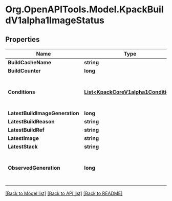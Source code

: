 
# Org.OpenAPITools.Model.KpackBuildV1alpha1ImageStatus

## Properties

Name | Type | Description | Notes
------------ | ------------- | ------------- | -------------
**BuildCacheName** | **string** |  | [optional] 
**BuildCounter** | **long** |  | [optional] 
**Conditions** | [**List&lt;KpackCoreV1alpha1Condition&gt;**](KpackCoreV1alpha1Condition.md) | Conditions the latest available observations of a resource&#39;s current state. | [optional] 
**LatestBuildImageGeneration** | **long** |  | [optional] 
**LatestBuildReason** | **string** |  | [optional] 
**LatestBuildRef** | **string** |  | [optional] 
**LatestImage** | **string** |  | [optional] 
**LatestStack** | **string** |  | [optional] 
**ObservedGeneration** | **long** | ObservedGeneration is the &#39;Generation&#39; of the Service that was last processed by the controller. | [optional] 

[[Back to Model list]](../README.md#documentation-for-models)
[[Back to API list]](../README.md#documentation-for-api-endpoints)
[[Back to README]](../README.md)

